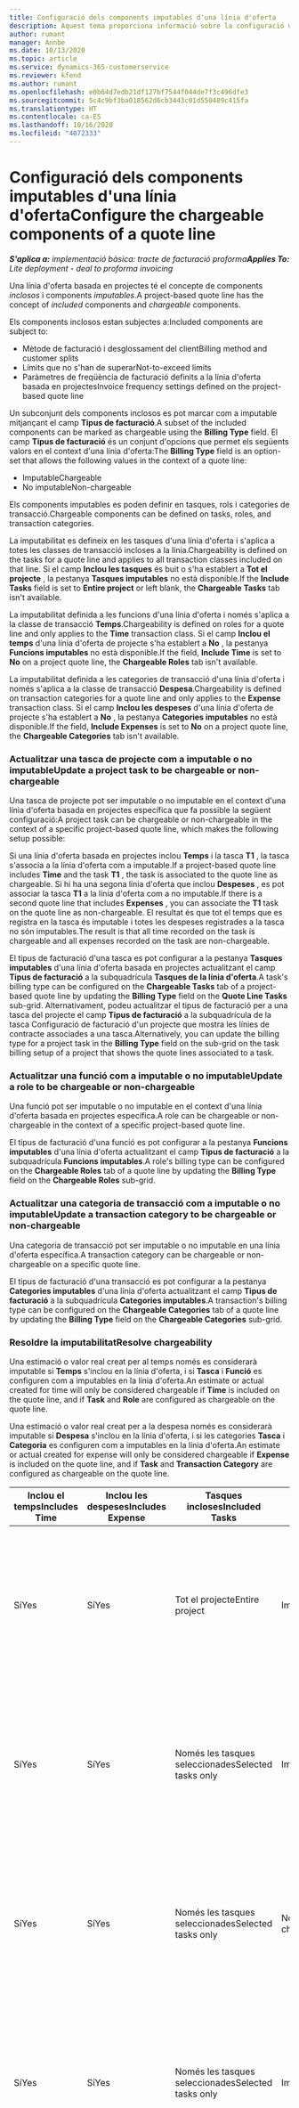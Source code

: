 ```yaml
---
title: Configuració dels components imputables d'una línia d'oferta
description: Aquest tema proporciona informació sobre la configuració de components imputables i no imputables en una línia d'oferta basada en el projecte.
author: rumant
manager: Annbe
ms.date: 10/13/2020
ms.topic: article
ms.service: dynamics-365-customerservice
ms.reviewer: kfend
ms.author: rumant
ms.openlocfilehash: e0b64d7edb21df127bf7544f044de7f3c496dfe3
ms.sourcegitcommit: 5c4c9bf3ba018562d6cb3443c01d550489c415fa
ms.translationtype: HT
ms.contentlocale: ca-ES
ms.lasthandoff: 10/16/2020
ms.locfileid: "4072333"
---
```

# <a name="configure-the-chargeable-components-of-a-quote-line"></a><span data-ttu-id="40047-103">Configuració dels components imputables d'una línia d'oferta</span><span class="sxs-lookup"><span data-stu-id="40047-103">Configure the chargeable components of a quote line</span></span>

<span data-ttu-id="40047-104">_**S'aplica a:** implementació bàsica: tracte de facturació proforma_</span><span class="sxs-lookup"><span data-stu-id="40047-104">_**Applies To:** Lite deployment - deal to proforma invoicing_</span></span>

<span data-ttu-id="40047-105">Una línia d'oferta basada en projectes té el concepte de components *inclosos* i components *imputables*.</span><span class="sxs-lookup"><span data-stu-id="40047-105">A project-based quote line has the concept of *included* components and *chargeable* components.</span></span>

<span data-ttu-id="40047-106">Els components inclosos estan subjectes a:</span><span class="sxs-lookup"><span data-stu-id="40047-106">Included components are subject to:</span></span>

  - <span data-ttu-id="40047-107">Mètode de facturació i desglossament del client</span><span class="sxs-lookup"><span data-stu-id="40047-107">Billing method and customer splits</span></span>
  - <span data-ttu-id="40047-108">Límits que no s'han de superar</span><span class="sxs-lookup"><span data-stu-id="40047-108">Not-to-exceed limits</span></span> 
  - <span data-ttu-id="40047-109">Paràmetres de freqüència de facturació definits a la línia d'oferta basada en projectes</span><span class="sxs-lookup"><span data-stu-id="40047-109">Invoice frequency settings defined on the project-based quote line</span></span>

<span data-ttu-id="40047-110">Un subconjunt dels components inclosos es pot marcar com a imputable mitjançant el camp **Tipus de facturació**.</span><span class="sxs-lookup"><span data-stu-id="40047-110">A subset of the included components can be marked as chargeable using the **Billing Type** field.</span></span> <span data-ttu-id="40047-111">El camp **Tipus de facturació** és un conjunt d'opcions que permet els següents valors en el context d'una línia d'oferta:</span><span class="sxs-lookup"><span data-stu-id="40047-111">The **Billing Type** field is an option-set that allows the following values in the context of a quote line:</span></span>

  - <span data-ttu-id="40047-112">Imputable</span><span class="sxs-lookup"><span data-stu-id="40047-112">Chargeable</span></span>
  - <span data-ttu-id="40047-113">No imputable</span><span class="sxs-lookup"><span data-stu-id="40047-113">Non-chargeable</span></span>

<span data-ttu-id="40047-114">Els components imputables es poden definir en tasques, rols i categories de transacció.</span><span class="sxs-lookup"><span data-stu-id="40047-114">Chargeable components can be defined on tasks, roles, and transaction categories.</span></span>

<span data-ttu-id="40047-115">La imputabilitat es defineix en les tasques d'una línia d'oferta i s'aplica a totes les classes de transacció incloses a la línia.</span><span class="sxs-lookup"><span data-stu-id="40047-115">Chargeability is defined on the tasks for a quote line and applies to all transaction classes included on that line.</span></span> <span data-ttu-id="40047-116">Si el camp **Inclou les tasques** és buit o s'ha establert a **Tot el projecte** , la pestanya **Tasques imputables** no està disponible.</span><span class="sxs-lookup"><span data-stu-id="40047-116">If the **Include Tasks** field is set to **Entire project** or left blank, the **Chargeable Tasks** tab isn't available.</span></span>

<span data-ttu-id="40047-117">La imputabilitat definida a les funcions d'una línia d'oferta i només s'aplica a la classe de transacció **Temps**.</span><span class="sxs-lookup"><span data-stu-id="40047-117">Chargeability is defined on roles for a quote line and only applies to the **Time** transaction class.</span></span> <span data-ttu-id="40047-118">Si el camp **Inclou el temps** d'una línia d'oferta de projecte s'ha establert a **No** , la pestanya **Funcions imputables** no està disponible.</span><span class="sxs-lookup"><span data-stu-id="40047-118">If the field, **Include Time** is set to **No** on a project quote line, the **Chargeable Roles** tab isn't available.</span></span>

<span data-ttu-id="40047-119">La imputabilitat definida a les categories de transacció d'una línia d'oferta i només s'aplica a la classe de transacció **Despesa**.</span><span class="sxs-lookup"><span data-stu-id="40047-119">Chargeability is defined on transaction categories for a  quote line and only applies to the **Expense** transaction class.</span></span> <span data-ttu-id="40047-120">Si el camp **Inclou les despeses** d'una línia d'oferta de projecte s'ha establert a **No** , la pestanya **Categories imputables** no està disponible.</span><span class="sxs-lookup"><span data-stu-id="40047-120">If the field, **Include Expenses** is set to **No** on a project quote line, the **Chargeable Categories** tab isn't available.</span></span>

### <a name="update-a-project-task-to-be-chargeable-or-non-chargeable"></a><span data-ttu-id="40047-121">Actualitzar una tasca de projecte com a imputable o no imputable</span><span class="sxs-lookup"><span data-stu-id="40047-121">Update a project task to be chargeable or non-chargeable</span></span>

<span data-ttu-id="40047-122">Una tasca de projecte pot ser imputable o no imputable en el context d'una línia d'oferta basada en projectes específica que fa possible la següent configuració:</span><span class="sxs-lookup"><span data-stu-id="40047-122">A project task can be chargeable or non-chargeable in the context of a specific project-based quote line, which makes the following setup possible:</span></span>

<span data-ttu-id="40047-123">Si una línia d'oferta basada en projectes inclou **Temps** i la tasca **T1** , la tasca s'associa a la línia d'oferta com a imputable.</span><span class="sxs-lookup"><span data-stu-id="40047-123">If a project-based quote line includes **Time** and the task **T1** , the task is associated to the quote line as chargeable.</span></span> <span data-ttu-id="40047-124">Si hi ha una segona línia d'oferta que inclou **Despeses** , es pot associar la tasca **T1** a la línia d'oferta com a no imputable.</span><span class="sxs-lookup"><span data-stu-id="40047-124">If there is a second quote line that includes **Expenses** , you can associate the **T1** task on the quote line as non-chargeable.</span></span> <span data-ttu-id="40047-125">El resultat és que tot el temps que es registra en la tasca és imputable i totes les despeses registrades a la tasca no són imputables.</span><span class="sxs-lookup"><span data-stu-id="40047-125">The result is that all time recorded on the task is chargeable and all expenses recorded on the task are non-chargeable.</span></span>

<span data-ttu-id="40047-126">El tipus de facturació d'una tasca es pot configurar a la pestanya **Tasques imputables** d'una línia d'oferta basada en projectes actualitzant el camp **Tipus de facturació** a la subquadrícula **Tasques de la línia d'oferta**.</span><span class="sxs-lookup"><span data-stu-id="40047-126">A task's billing type can be configured on the **Chargeable Tasks** tab of a project-based quote line by updating the **Billing Type** field on the **Quote Line Tasks** sub-grid.</span></span> <span data-ttu-id="40047-127">Alternativament, podeu actualitzar el tipus de facturació per a una tasca del projecte el camp **Tipus de facturació** a la subquadrícula de la tasca Configuració de facturació d'un projecte que mostra les línies de contracte associades a una tasca.</span><span class="sxs-lookup"><span data-stu-id="40047-127">Alternatively, you can update the billing type for a project task in the **Billing Type** field on the sub-grid on the task billing setup of a project that shows the quote lines associated to a task.</span></span>

### <a name="update-a-role-to-be-chargeable-or-non-chargeable"></a><span data-ttu-id="40047-128">Actualitzar una funció com a imputable o no imputable</span><span class="sxs-lookup"><span data-stu-id="40047-128">Update a role to be chargeable or non-chargeable</span></span>

<span data-ttu-id="40047-129">Una funció pot ser imputable o no imputable en el context d'una línia d'oferta basada en projectes específica.</span><span class="sxs-lookup"><span data-stu-id="40047-129">A role can be chargeable or non-chargeable in the context of a specific project-based quote line.</span></span>

<span data-ttu-id="40047-130">El tipus de facturació d'una funció es pot configurar a la pestanya **Funcions imputables** d'una línia d'oferta actualitzant el camp **Tipus de facturació** a la subquadrícula **Funcions imputables**.</span><span class="sxs-lookup"><span data-stu-id="40047-130">A role's billing type can be configured on the **Chargeable Roles** tab of a quote line by updating the **Billing Type** field on the **Chargeable Roles** sub-grid.</span></span>

### <a name="update-a-transaction-category-to-be-chargeable-or-non-chargeable"></a><span data-ttu-id="40047-131">Actualitzar una categoria de transacció com a imputable o no imputable</span><span class="sxs-lookup"><span data-stu-id="40047-131">Update a transaction category to be chargeable or non-chargeable</span></span>

<span data-ttu-id="40047-132">Una categoria de transacció pot ser imputable o no imputable en una línia d'oferta específica.</span><span class="sxs-lookup"><span data-stu-id="40047-132">A transaction category can be chargeable or non-chargeable on a specific quote line.</span></span>

<span data-ttu-id="40047-133">El tipus de facturació d'una transacció es pot configurar a la pestanya **Categories imputables** d'una línia d'oferta actualitzant el camp **Tipus de facturació** a la subquadrícula **Categories imputables**.</span><span class="sxs-lookup"><span data-stu-id="40047-133">A transaction's billing type can be configured on the **Chargeable Categories** tab of a quote line by updating the **Billing Type** field on the **Chargeable Categories** sub-grid.</span></span>

### <a name="resolve-chargeability"></a><span data-ttu-id="40047-134">Resoldre la imputabilitat</span><span class="sxs-lookup"><span data-stu-id="40047-134">Resolve chargeability</span></span>
<span data-ttu-id="40047-135">Una estimació o valor real creat per al temps només es considerarà imputable si **Temps** s'inclou en la línia d'oferta, i si **Tasca** i **Funció** es configuren com a imputables en la línia d'oferta.</span><span class="sxs-lookup"><span data-stu-id="40047-135">An estimate or actual created for time will only be considered chargeable if **Time** is included on the quote line, and if **Task** and **Role** are configured as chargeable on the quote line.</span></span>

<span data-ttu-id="40047-136">Una estimació o valor real creat per a la despesa només es considerarà imputable si **Despesa** s'inclou en la línia d'oferta, i si les categories **Tasca** i **Categoria** es configuren com a imputables en la línia d'oferta.</span><span class="sxs-lookup"><span data-stu-id="40047-136">An estimate or actual created for expense will only be considered chargeable if **Expense** is included on the quote line, and if **Task** and **Transaction Category** are configured as chargeable on the quote line.</span></span>

| <span data-ttu-id="40047-137">Inclou el temps</span><span class="sxs-lookup"><span data-stu-id="40047-137">Includes Time</span></span> | <span data-ttu-id="40047-138">Inclou les despeses</span><span class="sxs-lookup"><span data-stu-id="40047-138">Includes Expense</span></span> | <span data-ttu-id="40047-139">Tasques incloses</span><span class="sxs-lookup"><span data-stu-id="40047-139">Included Tasks</span></span> | <span data-ttu-id="40047-140">Funció</span><span class="sxs-lookup"><span data-stu-id="40047-140">Role</span></span> | <span data-ttu-id="40047-141">Categoria</span><span class="sxs-lookup"><span data-stu-id="40047-141">Category</span></span> | <span data-ttu-id="40047-142">Tasca</span><span class="sxs-lookup"><span data-stu-id="40047-142">Task</span></span> | <span data-ttu-id="40047-143">Facturació</span><span class="sxs-lookup"><span data-stu-id="40047-143">Billing</span></span> |
| --- | --- | --- | --- | --- | --- | --- |
| <span data-ttu-id="40047-144">Sí</span><span class="sxs-lookup"><span data-stu-id="40047-144">Yes</span></span> | <span data-ttu-id="40047-145">Sí</span><span class="sxs-lookup"><span data-stu-id="40047-145">Yes</span></span> | <span data-ttu-id="40047-146">Tot el projecte</span><span class="sxs-lookup"><span data-stu-id="40047-146">Entire project</span></span> | <span data-ttu-id="40047-147">Imputable</span><span class="sxs-lookup"><span data-stu-id="40047-147">Chargeable</span></span> | <span data-ttu-id="40047-148">Imputable</span><span class="sxs-lookup"><span data-stu-id="40047-148">Chargeable</span></span> | <span data-ttu-id="40047-149">No es pot establir</span><span class="sxs-lookup"><span data-stu-id="40047-149">Can't be set</span></span> | <span data-ttu-id="40047-150">Facturació en un valor real de temps: Imputable</span><span class="sxs-lookup"><span data-stu-id="40047-150">Billing on a time actual: Chargeable</span></span> </br><span data-ttu-id="40047-151">Tipus de facturació en un valor real de despesa: Imputable</span><span class="sxs-lookup"><span data-stu-id="40047-151">Billing type on expense actual: Chargeable</span></span> |
| <span data-ttu-id="40047-152">Sí</span><span class="sxs-lookup"><span data-stu-id="40047-152">Yes</span></span> | <span data-ttu-id="40047-153">Sí</span><span class="sxs-lookup"><span data-stu-id="40047-153">Yes</span></span> | <span data-ttu-id="40047-154">Només les tasques seleccionades</span><span class="sxs-lookup"><span data-stu-id="40047-154">Selected tasks only</span></span> | <span data-ttu-id="40047-155">Imputable</span><span class="sxs-lookup"><span data-stu-id="40047-155">Chargeable</span></span> | <span data-ttu-id="40047-156">Imputable</span><span class="sxs-lookup"><span data-stu-id="40047-156">Chargeable</span></span> | <span data-ttu-id="40047-157">Imputable</span><span class="sxs-lookup"><span data-stu-id="40047-157">Chargeable</span></span> | <span data-ttu-id="40047-158">Facturació en un valor real de temps: Imputable</span><span class="sxs-lookup"><span data-stu-id="40047-158">Billing on a time actual: Chargeable</span></span></br><span data-ttu-id="40047-159">Tipus de facturació en un valor real de despesa: Imputable</span><span class="sxs-lookup"><span data-stu-id="40047-159">Billing type on expense actual: Chargeable</span></span> |
| <span data-ttu-id="40047-160">Sí</span><span class="sxs-lookup"><span data-stu-id="40047-160">Yes</span></span> | <span data-ttu-id="40047-161">Sí</span><span class="sxs-lookup"><span data-stu-id="40047-161">Yes</span></span> | <span data-ttu-id="40047-162">Només les tasques seleccionades</span><span class="sxs-lookup"><span data-stu-id="40047-162">Selected tasks only</span></span> | <span data-ttu-id="40047-163">No imputable</span><span class="sxs-lookup"><span data-stu-id="40047-163">Non-chargeable</span></span> | <span data-ttu-id="40047-164">Imputable</span><span class="sxs-lookup"><span data-stu-id="40047-164">Chargeable</span></span> | <span data-ttu-id="40047-165">Imputable</span><span class="sxs-lookup"><span data-stu-id="40047-165">Chargeable</span></span> | <span data-ttu-id="40047-166">Facturació en un valor real de temps: No imputable</span><span class="sxs-lookup"><span data-stu-id="40047-166">Billing on a time actual: Non-Chargeable</span></span></br><span data-ttu-id="40047-167">Tipus de facturació en un valor real de despesa: Imputable</span><span class="sxs-lookup"><span data-stu-id="40047-167">Billing type on expense actual: Chargeable</span></span> |
| <span data-ttu-id="40047-168">Sí</span><span class="sxs-lookup"><span data-stu-id="40047-168">Yes</span></span> | <span data-ttu-id="40047-169">Sí</span><span class="sxs-lookup"><span data-stu-id="40047-169">Yes</span></span> | <span data-ttu-id="40047-170">Només les tasques seleccionades</span><span class="sxs-lookup"><span data-stu-id="40047-170">Selected tasks only</span></span> | <span data-ttu-id="40047-171">Imputable</span><span class="sxs-lookup"><span data-stu-id="40047-171">Chargeable</span></span> | <span data-ttu-id="40047-172">Imputable</span><span class="sxs-lookup"><span data-stu-id="40047-172">Chargeable</span></span> | <span data-ttu-id="40047-173">No imputable</span><span class="sxs-lookup"><span data-stu-id="40047-173">Non-Chargeable</span></span> | <span data-ttu-id="40047-174">Facturació en un valor real de temps: No imputable</span><span class="sxs-lookup"><span data-stu-id="40047-174">Billing on a time actual: Non-Chargeable</span></span></br> <span data-ttu-id="40047-175">Tipus de facturació en un valor real de despesa: No imputable</span><span class="sxs-lookup"><span data-stu-id="40047-175">Billing type on expense actual: Non-Chargeable</span></span> |
| <span data-ttu-id="40047-176">Sí</span><span class="sxs-lookup"><span data-stu-id="40047-176">Yes</span></span> | <span data-ttu-id="40047-177">Sí</span><span class="sxs-lookup"><span data-stu-id="40047-177">Yes</span></span> | <span data-ttu-id="40047-178">Només les tasques seleccionades</span><span class="sxs-lookup"><span data-stu-id="40047-178">Selected tasks only</span></span> | <span data-ttu-id="40047-179">No imputable</span><span class="sxs-lookup"><span data-stu-id="40047-179">Non-Chargeable</span></span> | <span data-ttu-id="40047-180">Imputable</span><span class="sxs-lookup"><span data-stu-id="40047-180">Chargeable</span></span> | <span data-ttu-id="40047-181">No imputable</span><span class="sxs-lookup"><span data-stu-id="40047-181">Non- Chargeable</span></span> | <span data-ttu-id="40047-182">Facturació en un valor real de temps: No imputable</span><span class="sxs-lookup"><span data-stu-id="40047-182">Billing on a time actual: Non-Chargeable</span></span></br> <span data-ttu-id="40047-183">Tipus de facturació en un valor real de despesa: No imputable</span><span class="sxs-lookup"><span data-stu-id="40047-183">Billing type on expense actual: Non-Chargeable</span></span> |
| <span data-ttu-id="40047-184">Sí</span><span class="sxs-lookup"><span data-stu-id="40047-184">Yes</span></span> | <span data-ttu-id="40047-185">Sí</span><span class="sxs-lookup"><span data-stu-id="40047-185">Yes</span></span> | <span data-ttu-id="40047-186">Només les tasques seleccionades</span><span class="sxs-lookup"><span data-stu-id="40047-186">Selected tasks only</span></span> | <span data-ttu-id="40047-187">No imputable</span><span class="sxs-lookup"><span data-stu-id="40047-187">Non-Chargeable</span></span> | <span data-ttu-id="40047-188">No imputable</span><span class="sxs-lookup"><span data-stu-id="40047-188">Non-Chargeable</span></span> | <span data-ttu-id="40047-189">Imputable</span><span class="sxs-lookup"><span data-stu-id="40047-189">Chargeable</span></span> | <span data-ttu-id="40047-190">Facturació en un valor real de temps: No imputable</span><span class="sxs-lookup"><span data-stu-id="40047-190">Billing on a time actual: Non-Chargeable</span></span></br> <span data-ttu-id="40047-191">Tipus de facturació en un valor real de despesa: No imputable</span><span class="sxs-lookup"><span data-stu-id="40047-191">Billing type on expense actual: Non-Chargeable</span></span> |
| <span data-ttu-id="40047-192">No</span><span class="sxs-lookup"><span data-stu-id="40047-192">No</span></span> | <span data-ttu-id="40047-193">Sí</span><span class="sxs-lookup"><span data-stu-id="40047-193">Yes</span></span> | <span data-ttu-id="40047-194">Tot el projecte</span><span class="sxs-lookup"><span data-stu-id="40047-194">Entire project</span></span> | <span data-ttu-id="40047-195">No es pot establir</span><span class="sxs-lookup"><span data-stu-id="40047-195">Can't be set</span></span> | <span data-ttu-id="40047-196">Imputable</span><span class="sxs-lookup"><span data-stu-id="40047-196">Chargeable</span></span> | <span data-ttu-id="40047-197">No es pot establir</span><span class="sxs-lookup"><span data-stu-id="40047-197">Can't be set</span></span> | <span data-ttu-id="40047-198">Facturació en un valor real de temps: No disponible</span><span class="sxs-lookup"><span data-stu-id="40047-198">Billing on a time actual: Not available</span></span> </br><span data-ttu-id="40047-199">Tipus de facturació en un valor real de despesa: Imputable</span><span class="sxs-lookup"><span data-stu-id="40047-199">Billing type on expense actual: Chargeable</span></span> |
| <span data-ttu-id="40047-200">No</span><span class="sxs-lookup"><span data-stu-id="40047-200">No</span></span> | <span data-ttu-id="40047-201">Sí</span><span class="sxs-lookup"><span data-stu-id="40047-201">Yes</span></span> | <span data-ttu-id="40047-202">Tot el projecte</span><span class="sxs-lookup"><span data-stu-id="40047-202">Entire project</span></span> | <span data-ttu-id="40047-203">No es pot establir</span><span class="sxs-lookup"><span data-stu-id="40047-203">Can't be set</span></span> | <span data-ttu-id="40047-204">No imputable</span><span class="sxs-lookup"><span data-stu-id="40047-204">Non-chargeable</span></span> | <span data-ttu-id="40047-205">No es pot establir</span><span class="sxs-lookup"><span data-stu-id="40047-205">Can't be set</span></span> | <span data-ttu-id="40047-206">Facturació en un valor real de temps: No disponible</span><span class="sxs-lookup"><span data-stu-id="40047-206">Billing on a time actual: Not available</span></span> </br><span data-ttu-id="40047-207">Tipus de facturació en un valor real de despesa: No imputable</span><span class="sxs-lookup"><span data-stu-id="40047-207">Billing type on expense actual: Non-chargeable</span></span> |
| <span data-ttu-id="40047-208">Sí</span><span class="sxs-lookup"><span data-stu-id="40047-208">Yes</span></span> | <span data-ttu-id="40047-209">No</span><span class="sxs-lookup"><span data-stu-id="40047-209">No</span></span> | <span data-ttu-id="40047-210">Tot el projecte</span><span class="sxs-lookup"><span data-stu-id="40047-210">Entire project</span></span> | <span data-ttu-id="40047-211">Imputable</span><span class="sxs-lookup"><span data-stu-id="40047-211">Chargeable</span></span> | <span data-ttu-id="40047-212">No es pot establir</span><span class="sxs-lookup"><span data-stu-id="40047-212">Can't be set</span></span> | <span data-ttu-id="40047-213">No es pot establir</span><span class="sxs-lookup"><span data-stu-id="40047-213">Can't be set</span></span> | <span data-ttu-id="40047-214">Facturació en un valor real de temps: Imputable</span><span class="sxs-lookup"><span data-stu-id="40047-214">Billing on a time actual: Chargeable</span></span></br><span data-ttu-id="40047-215">Tipus de facturació en un valor real de despesa: No disponible</span><span class="sxs-lookup"><span data-stu-id="40047-215">Billing type on expense actual: Not available</span></span> |
| <span data-ttu-id="40047-216">Sí</span><span class="sxs-lookup"><span data-stu-id="40047-216">Yes</span></span> | <span data-ttu-id="40047-217">No</span><span class="sxs-lookup"><span data-stu-id="40047-217">No</span></span> | <span data-ttu-id="40047-218">Tot el projecte</span><span class="sxs-lookup"><span data-stu-id="40047-218">Entire project</span></span> | <span data-ttu-id="40047-219">No imputable</span><span class="sxs-lookup"><span data-stu-id="40047-219">Non-chargeable</span></span> | <span data-ttu-id="40047-220">No es pot establir</span><span class="sxs-lookup"><span data-stu-id="40047-220">Can't be set</span></span> | <span data-ttu-id="40047-221">No es pot establir</span><span class="sxs-lookup"><span data-stu-id="40047-221">Can't be set</span></span> | <span data-ttu-id="40047-222">Facturació en un valor real de temps: No imputable</span><span class="sxs-lookup"><span data-stu-id="40047-222">Billing on a time actual: Non-chargeable</span></span> </br><span data-ttu-id="40047-223">Tipus de facturació en un valor real de despesa: No disponible</span><span class="sxs-lookup"><span data-stu-id="40047-223">Billing type on expense actual: Not available</span></span> |
